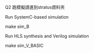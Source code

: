 Q2
跑模擬請進到stratus資料夾

Run SystemC-based simulation  

make sim_B

Run HLS synthesis and Verilog simulation

make sim_V_BASIC
